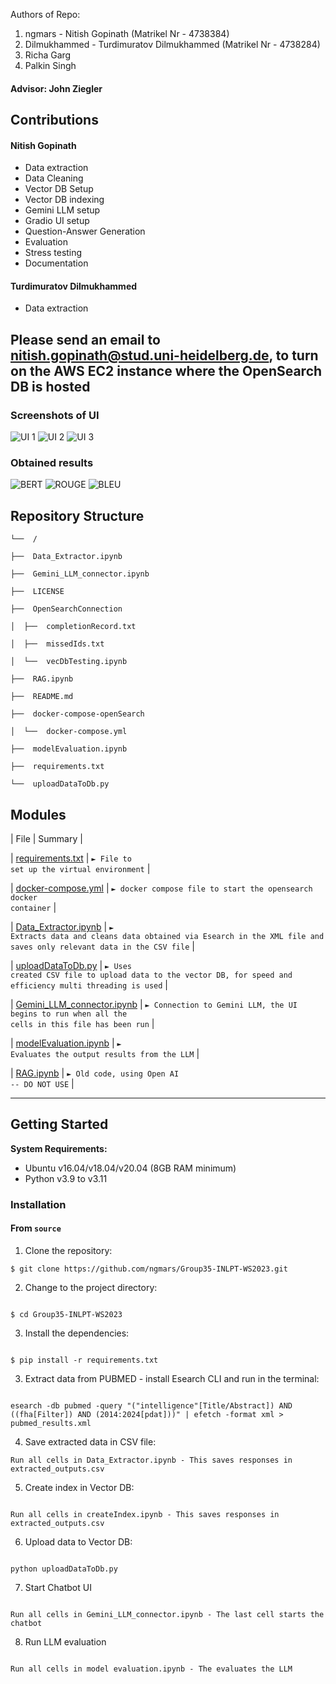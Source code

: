 Authors of Repo: 
1. ngmars - Nitish Gopinath (Matrikel Nr - 4738384)
2. Dilmukhammed - Turdimuratov Dilmukhammed (Matrikel Nr - 4738284)
3. Richa Garg 
4. Palkin Singh


#### Advisor:   John Ziegler

## Contributions
#### Nitish Gopinath 
- Data extraction
- Data Cleaning
- Vector DB Setup
- Vector DB indexing
- Gemini LLM setup
- Gradio UI setup
- Question-Answer Generation
- Evaluation
- Stress testing
- Documentation

#### Turdimuratov Dilmukhammed
- Data extraction

## Please send an email to nitish.gopinath@stud.uni-heidelberg.de, to turn on the AWS EC2 instance where the OpenSearch DB is hosted

### Screenshots of UI
![UI 1](./assets/UI_1.jpeg "UI 1")
![UI 2](./assets/UI_2.jpeg "UI 2")
![UI 3](./assets/UI_3.jpeg "UI 3")

### Obtained results 
![BERT](./assets/BERT.png "BERT")
![ROUGE](./assets/ROUGE.png "ROUGE")
![BLEU](./assets/BLEU.png "BLEU")
## Repository Structure

  

```
└──  /

├──  Data_Extractor.ipynb

├──  Gemini_LLM_connector.ipynb

├──  LICENSE

├──  OpenSearchConnection

│  ├──  completionRecord.txt

│  ├──  missedIds.txt

│  └──  vecDbTesting.ipynb

├──  RAG.ipynb

├──  README.md

├──  docker-compose-openSearch

│  └──  docker-compose.yml

├──  modelEvaluation.ipynb

├──  requirements.txt

└──  uploadDataToDb.py

```

## Modules

  


| File | Summary |

| [requirements.txt](requirements.txt) | <code>► File to set up the virtual environment</code> |

| [docker-compose.yml](docker-compose-openSearch/docker-compose.yml) | <code>► docker compose file to start the opensearch docker container</code> |

| [Data_Extractor.ipynb](Data_Extractor.ipynb) | <code>► Extracts data and cleans data obtained via Esearch in the XML file and saves only relevant data in the CSV file</code> |

| [uploadDataToDb.py](uploadDataToDb.py) | <code>► Uses created CSV file to upload data to the vector DB, for speed and efficiency multi threading is used</code> |

| [Gemini_LLM_connector.ipynb](Gemini_LLM_connector.ipynb) | <code>► Connection to Gemini LLM, the UI begins to run when all the cells in this file has been run</code> |

| [modelEvaluation.ipynb](modelEvaluation.ipynb) | <code>► Evaluates the output results from the LLM</code> |

| [RAG.ipynb](RAG.ipynb) | <code>► Old code, using Open AI -- DO NOT USE</code> |

---

  

## Getting Started

  

**System Requirements:**
- Ubuntu v16.04/v18.04/v20.04 (8GB RAM minimum)
- Python v3.9 to v3.11

### Installation

  

<h4>From <code>source</code></h4>

  

1. Clone the repository:
 ```
 $ git clone https://github.com/ngmars/Group35-INLPT-WS2023.git

 ```


 2. Change to the project directory:

 ```

 $ cd Group35-INLPT-WS2023

 ```



3. Install the dependencies:

 ```

 $ pip install -r requirements.txt

 ```

3. Extract data from PUBMED - install Esearch CLI and run in the terminal: 

 ```

 esearch -db pubmed -query "("intelligence"[Title/Abstract]) AND ((fha[Filter]) AND (2014:2024[pdat]))" | efetch -format xml > pubmed_results.xml

 ```
  
4. Save extracted data in CSV file: 

 ```
 Run all cells in Data_Extractor.ipynb - This saves responses in extracted_outputs.csv

 ```
5. Create index in Vector DB: 

 ```

 Run all cells in createIndex.ipynb - This saves responses in extracted_outputs.csv

 ```
 6. Upload data to Vector DB: 

 ```

 python uploadDataToDb.py

 ```
7. Start Chatbot UI

 ```

 Run all cells in Gemini_LLM_connector.ipynb - The last cell starts the chatbot

 ```
8. Run LLM evaluation
 ```

 Run all cells in model evaluation.ipynb - The evaluates the LLM

 ```
